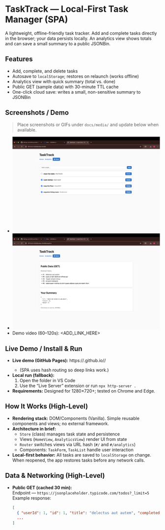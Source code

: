 # TaskTrack — Local-First Task Manager (SPA)

A lightweight, offline-friendly task tracker. Add and complete tasks directly in the browser; your data persists locally. An analytics view shows totals and can save a small summary to a public JSONBin.

## Features
- Add, complete, and delete tasks
- Autosave to `localStorage`; restores on relaunch (works offline)
- Analytics view with quick summary (total vs. done)
- Public GET (sample data) with 30-minute TTL cache
- One-click cloud save: writes a small, non-sensitive summary to JSONBin

## Screenshots / Demo
> Place screenshots or GIFs under `docs/media/` and update below when available.

- ![Home](docs/media/home.png)
- ![Analytics](docs/media/analytics.png)
- Demo video (60–120s): <ADD_LINK_HERE>

## Live Demo / Install & Run
- **Live demo (GitHub Pages):** https://<your-username>.github.io/<repo-name>/
  - (SPA uses hash routing so deep links work.)
- **Local run (fallback):**
  1. Open the folder in VS Code
  2. Use the “Live Server” extension or run `npx http-server .`
- **Requirements:** Designed for 1280×720+; tested on Chrome and Edge.

## How It Works (High-Level)
- **Rendering stack:** DOM/Components (Vanilla). Simple reusable components and views; no external framework.
- **Architecture in brief:**
  - `Store` (class) manages task state and persistence
  - Views (`HomeView`, `AnalyticsView`) render UI from state
  - `Router` switches views via URL hash (`#/` and `#/analytics`)
  - Components: `TaskForm`, `TaskList` handle user interaction
- **Local-first behavior:** All tasks are saved to `localStorage` on change. When reopened, the app restores tasks before any network calls.

## Data & Networking (High-Level)
- **Public GET (cached 30 min):**  
  Endpoint — `https://jsonplaceholder.typicode.com/todos?_limit=5`  
  Example response:
  ```json
  [
    { "userId": 1, "id": 1, "title": "delectus aut autem", "completed": false },
    ...
  ]